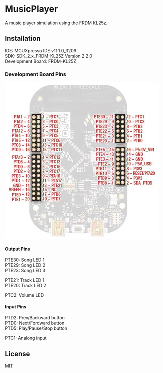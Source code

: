 # MusicPlayer
A music player simulation using the FRDM KL25z.

## Installation

IDE: MCUXpresso IDE v11.1.0_3209  
SDK: SDK_2.x_FRDM-KL25Z Version 2.2.0  
Development Board: FRDM-KL25Z  

### Development Board Pins

![Board Pins](/misc/board.jpg)  
 
#### Output Pins  

PTE30: Song LED 1  
PTE29: Song LED 2  
PTE23: Song LED 3  
  
PTE21: Track LED 1  
PTE20: Track LED 2  
  
PTC2: Volume LED  
  
#### Input Pins  
  
PTD2: Prev/Backward button  
PTD0: Next/Fordward button  
PTD5: Play/Pause/Stop button  
  
PTC1: Analong input  

## License
[MIT](https://choosealicense.com/licenses/mit/)
